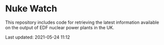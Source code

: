 # Nuke Watch

This repository includes code for retrieving the latest information available on the output of EDF nuclear power plants in the UK.

Last updated: 2021-05-24 11:12